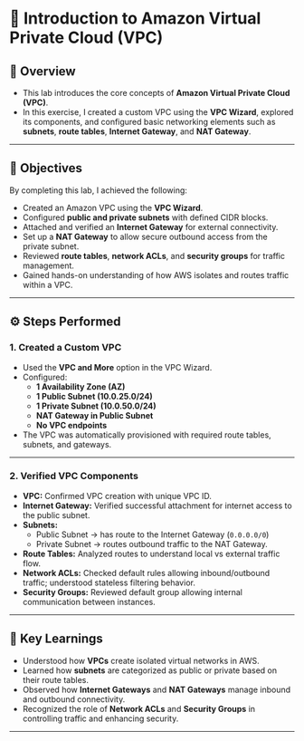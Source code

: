 # 🧩 Introduction to Amazon Virtual Private Cloud (VPC)

## 📘 Overview
- This lab introduces the core concepts of **Amazon Virtual Private Cloud (VPC)**.  
- In this exercise, I created a custom VPC using the **VPC Wizard**, explored its components, and configured basic networking elements such as **subnets**, **route tables**, **Internet Gateway**, and **NAT Gateway**.

---

## 🎯 Objectives
By completing this lab, I achieved the following:

- Created an Amazon VPC using the **VPC Wizard**.
- Configured **public and private subnets** with defined CIDR blocks.
- Attached and verified an **Internet Gateway** for external connectivity.
- Set up a **NAT Gateway** to allow secure outbound access from the private subnet.
- Reviewed **route tables**, **network ACLs**, and **security groups** for traffic management.
- Gained hands-on understanding of how AWS isolates and routes traffic within a VPC.

---

## ⚙️ Steps Performed

### **1. Created a Custom VPC**
- Used the **VPC and More** option in the VPC Wizard.
- Configured:
  - **1 Availability Zone (AZ)**
  - **1 Public Subnet (10.0.25.0/24)**
  - **1 Private Subnet (10.0.50.0/24)**
  - **NAT Gateway in Public Subnet**
  - **No VPC endpoints**
- The VPC was automatically provisioned with required route tables, subnets, and gateways.

---

### **2. Verified VPC Components**
- **VPC:** Confirmed VPC creation with unique VPC ID.
- **Internet Gateway:** Verified successful attachment for internet access to the public subnet.
- **Subnets:**
  - Public Subnet → has route to the Internet Gateway (`0.0.0.0/0`)
  - Private Subnet → routes outbound traffic to the NAT Gateway.
- **Route Tables:** Analyzed routes to understand local vs external traffic flow.
- **Network ACLs:** Checked default rules allowing inbound/outbound traffic; understood stateless filtering behavior.
- **Security Groups:** Reviewed default group allowing internal communication between instances.

---

## 🧠 Key Learnings
- Understood how **VPCs** create isolated virtual networks in AWS.
- Learned how **subnets** are categorized as public or private based on their route tables.
- Observed how **Internet Gateways** and **NAT Gateways** manage inbound and outbound connectivity.
- Recognized the role of **Network ACLs** and **Security Groups** in controlling traffic and enhancing security.

---
